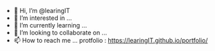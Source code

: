 - 👋 Hi, I’m @learingIT
- 👀 I’m interested in ...
- 🌱 I’m currently learning ...
- 💞️ I’m looking to collaborate on ...
- 📫 How to reach me ...
protfolio : https://learingIT.github.io/portfolio/

<!---
learingIT/learingIT is a ✨ special ✨ repository because its `README.md` (this file) appears on your GitHub profile.
You can click the Preview link to take a look at your changes.
--->

